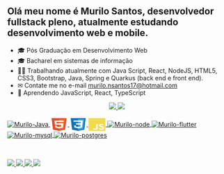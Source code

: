 ## Olá meu nome é Murilo Santos, desenvolvedor fullstack pleno, atualmente estudando desenvolvimento web e mobile.

- 🎓 Pós Graduação em Desenvolvimento Web
- 🎓 Bacharel em sistemas de informação
- 👨‍💻 Trabalhando atualmente com Java Script, React, NodeJS, HTML5, CSS3, Bootstrap, Java, Spring e Quarkus (back end e front end). 
- ✉ Contate me no e-mail murilo.nsantos17@hotmail.com 
- 📘 Aprendendo JavaScript, React, TypeScript 

<div align="center">
  <a href="https://github.com/MuriloNSantos17">
  <img height="180em" src="https://github-readme-stats.vercel.app/api?username=MuriloNSantos17&show_icons=true&theme=dracula&include_all_commits=true&count_private=true"/>
  <img height="180em" src="https://github-readme-stats.vercel.app/api/top-langs/?username=MuriloNSantos17&layout=compact&langs_count=7&theme=dracula"/>
</div>
<div style="display: inline_block"><br>     
  <img align="center" alt="Murilo-Java" height="30" width="40" src="https://cdn.jsdelivr.net/gh/devicons/devicon/icons/java/java-original.svg">
  <img align="center" alt="Murilo-HTML" height="30" width="40" src="https://raw.githubusercontent.com/devicons/devicon/master/icons/html5/html5-original.svg">
  <img align="center" alt="Murilo-CSS" height="30" width="40" src="https://raw.githubusercontent.com/devicons/devicon/master/icons/css3/css3-original.svg">
  <img align="center" alt="Murilo-Js" height="30" width="40" src="https://raw.githubusercontent.com/devicons/devicon/master/icons/javascript/javascript-plain.svg"> 
  <img align="center" alt="Murilo-node" height="30" width="40" src="https://cdn.jsdelivr.net/gh/devicons/devicon/icons/nodejs/nodejs-plain.svg">
  <img align="center" alt="Murilo-flutter" height="30" width="40" src="https://cdn.jsdelivr.net/gh/devicons/devicon/icons/flutter/flutter-plain.svg">
  <img align="center" alt="Murilo-mysql" height="30" width="40" src="https://cdn.jsdelivr.net/gh/devicons/devicon/icons/mysql/mysql-original.svg">
  <img align="center" alt="Murilo-postgres" height="30" width="40" src="https://cdn.jsdelivr.net/gh/devicons/devicon/icons/postgresql/postgresql-original.svg">
</div>  
  
##
  
<div style="display: inline_block"> <br>
  
  
  <a href="https://www.facebook.com/murilo.nsantos17/" target="_blank">
    <img src="https://img.shields.io/badge/Facebook-1877F2?style=for-the-badge&logo=facebook&logoColor=white" target="_blank">
  </a>
  
  <a href="https://api.whatsapp.com/send?phone=5541995853913" target="_blank">
    <img src="https://img.shields.io/badge/WhatsApp-25D366?style=for-the-badge&logo=whatsapp&logoColor=white" target="_blank">
  </a>
  
  <a href="https://www.linkedin.com/in/murilo-nunes-dos-santos-3422a0140/" target="_blank">
    <img src="https://img.shields.io/badge/LinkedIn-0077B5?style=for-the-badge&logo=linkedin&logoColor=white" target="_blank">
  </a>
  
  <a href="https://www.instagram.com/murilo.nsantos/" target="_blank">
    <img src="https://img.shields.io/badge/Instagram-E4405F?style=for-the-badge&logo=instagram&logoColor=white" target="_blank">
  </a>
  
  	
   
</div>
  
  


